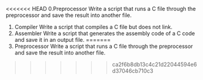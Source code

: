 <<<<<<< HEAD
0.Preprocessor 
Write a script that runs a C file through the preprocessor and save the result into another file.
1. Compiler
Write a script that compiles a C file but does not link.
2. Assembler
Write a script that generates the assembly code of a C code and save it in an output file.
=======
0. Preprocessor
Write a script that runs a C file through the preprocessor and save the result into another file.
>>>>>>> ca2f6b8db13c4c21d22044594e6d37046cb710c3

